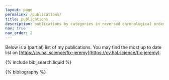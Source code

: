 ```yaml
---
layout: page
permalink: /publications/
title: publications
description: publications by categories in reversed chronological order. generated by jekyll-scholar.
nav: true
nav_order: 2
---
```


<!-- _pages/publications.md -->

Below is a (partial) list of my publications. You may find the most up to date
list on [https://cv.hal.science/fix-jeremy](https://cv.hal.science/fix-jeremy).

<!-- Bibsearch Feature -->

{% include bib_search.liquid %}

<div class="publications">

{% bibliography %}

</div>
